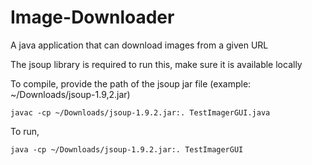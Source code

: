 # Image-Downloader
A java application that can download images from a given URL

The jsoup library is required to run this, make sure it is available locally

To compile, provide the path of the jsoup jar file (example: ~/Downloads/jsoup-1.9,2.jar)

`javac -cp ~/Downloads/jsoup-1.9.2.jar:. TestImagerGUI.java`

To run, 

`java -cp ~/Downloads/jsoup-1.9.2.jar:. TestImagerGUI`

